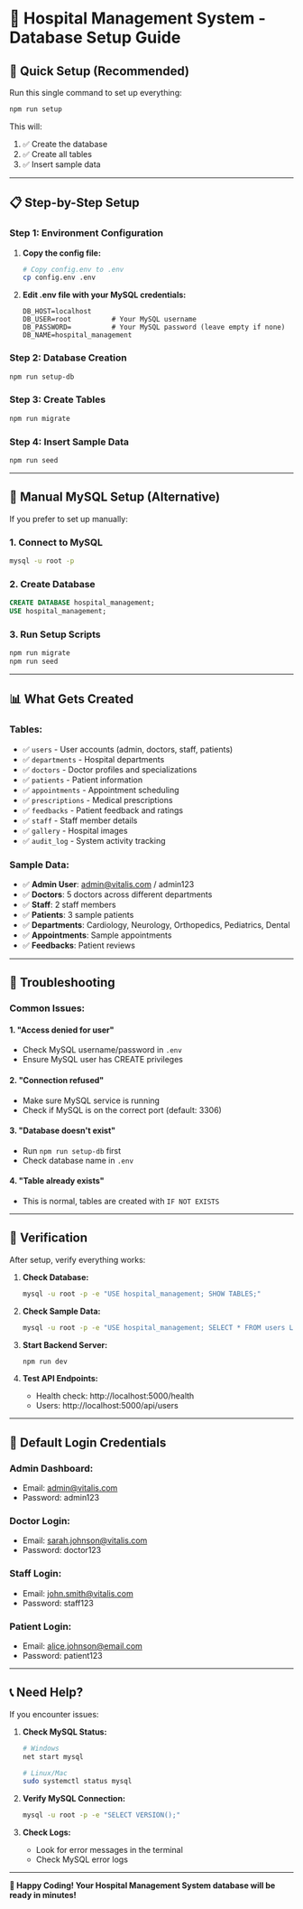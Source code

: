 # 🏥 Hospital Management System - Database Setup Guide

## 🚀 **Quick Setup (Recommended)**

Run this single command to set up everything:
```bash
npm run setup
```

This will:
1. ✅ Create the database
2. ✅ Create all tables
3. ✅ Insert sample data

---

## 📋 **Step-by-Step Setup**

### **Step 1: Environment Configuration**

1. **Copy the config file:**
   ```bash
   # Copy config.env to .env
   cp config.env .env
   ```

2. **Edit .env file with your MySQL credentials:**
   ```env
   DB_HOST=localhost
   DB_USER=root          # Your MySQL username
   DB_PASSWORD=          # Your MySQL password (leave empty if none)
   DB_NAME=hospital_management
   ```

### **Step 2: Database Creation**

```bash
npm run setup-db
```

### **Step 3: Create Tables**

```bash
npm run migrate
```

### **Step 4: Insert Sample Data**

```bash
npm run seed
```

---

## 🔧 **Manual MySQL Setup (Alternative)**

If you prefer to set up manually:

### **1. Connect to MySQL**
```bash
mysql -u root -p
```

### **2. Create Database**
```sql
CREATE DATABASE hospital_management;
USE hospital_management;
```

### **3. Run Setup Scripts**
```bash
npm run migrate
npm run seed
```

---

## 📊 **What Gets Created**

### **Tables:**
- ✅ `users` - User accounts (admin, doctors, staff, patients)
- ✅ `departments` - Hospital departments
- ✅ `doctors` - Doctor profiles and specializations
- ✅ `patients` - Patient information
- ✅ `appointments` - Appointment scheduling
- ✅ `prescriptions` - Medical prescriptions
- ✅ `feedbacks` - Patient feedback and ratings
- ✅ `staff` - Staff member details
- ✅ `gallery` - Hospital images
- ✅ `audit_log` - System activity tracking

### **Sample Data:**
- ✅ **Admin User**: admin@vitalis.com / admin123
- ✅ **Doctors**: 5 doctors across different departments
- ✅ **Staff**: 2 staff members
- ✅ **Patients**: 3 sample patients
- ✅ **Departments**: Cardiology, Neurology, Orthopedics, Pediatrics, Dental
- ✅ **Appointments**: Sample appointments
- ✅ **Feedbacks**: Patient reviews

---

## 🚨 **Troubleshooting**

### **Common Issues:**

#### **1. "Access denied for user"**
- Check MySQL username/password in `.env`
- Ensure MySQL user has CREATE privileges

#### **2. "Connection refused"**
- Make sure MySQL service is running
- Check if MySQL is on the correct port (default: 3306)

#### **3. "Database doesn't exist"**
- Run `npm run setup-db` first
- Check database name in `.env`

#### **4. "Table already exists"**
- This is normal, tables are created with `IF NOT EXISTS`

---

## 🎯 **Verification**

After setup, verify everything works:

1. **Check Database:**
   ```bash
   mysql -u root -p -e "USE hospital_management; SHOW TABLES;"
   ```

2. **Check Sample Data:**
   ```bash
   mysql -u root -p -e "USE hospital_management; SELECT * FROM users LIMIT 5;"
   ```

3. **Start Backend Server:**
   ```bash
   npm run dev
   ```

4. **Test API Endpoints:**
   - Health check: http://localhost:5000/health
   - Users: http://localhost:5000/api/users

---

## 🔐 **Default Login Credentials**

### **Admin Dashboard:**
- Email: admin@vitalis.com
- Password: admin123

### **Doctor Login:**
- Email: sarah.johnson@vitalis.com
- Password: doctor123

### **Staff Login:**
- Email: john.smith@vitalis.com
- Password: staff123

### **Patient Login:**
- Email: alice.johnson@email.com
- Password: patient123

---

## 📞 **Need Help?**

If you encounter issues:

1. **Check MySQL Status:**
   ```bash
   # Windows
   net start mysql
   
   # Linux/Mac
   sudo systemctl status mysql
   ```

2. **Verify MySQL Connection:**
   ```bash
   mysql -u root -p -e "SELECT VERSION();"
   ```

3. **Check Logs:**
   - Look for error messages in the terminal
   - Check MySQL error logs

---

**🎉 Happy Coding! Your Hospital Management System database will be ready in minutes!**
